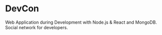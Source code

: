 # DevCon  

Web Application during Development with Node.js & React and MongoDB.  
Social network for developers.  

